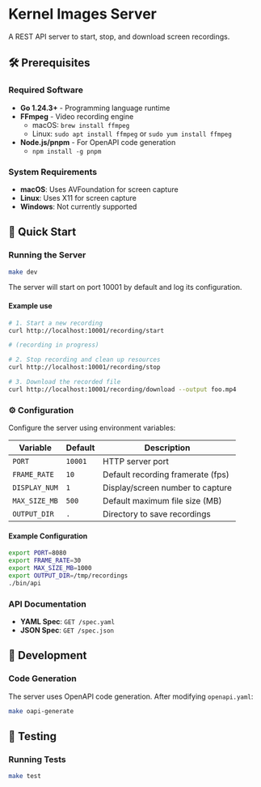 # Kernel Images Server

A REST API server to start, stop, and download screen recordings.

## 🛠️ Prerequisites

### Required Software

- **Go 1.24.3+** - Programming language runtime
- **FFmpeg** - Video recording engine
  - macOS: `brew install ffmpeg`
  - Linux: `sudo apt install ffmpeg` or `sudo yum install ffmpeg`
- **Node.js/pnpm** - For OpenAPI code generation
  - `npm install -g pnpm`

### System Requirements

- **macOS**: Uses AVFoundation for screen capture
- **Linux**: Uses X11 for screen capture
- **Windows**: Not currently supported

## 🚀 Quick Start

### Running the Server

```bash
make dev
```

The server will start on port 10001 by default and log its configuration.

#### Example use

```bash
# 1. Start a new recording
curl http://localhost:10001/recording/start

# (recording in progress)

# 2. Stop recording and clean up resources
curl http://localhost:10001/recording/stop

# 3. Download the recorded file
curl http://localhost:10001/recording/download --output foo.mp4
```

### ⚙️ Configuration

Configure the server using environment variables:

| Variable      | Default | Description                       |
| ------------- | ------- | --------------------------------- |
| `PORT`        | `10001` | HTTP server port                  |
| `FRAME_RATE`  | `10`    | Default recording framerate (fps) |
| `DISPLAY_NUM` | `1`     | Display/screen number to capture  |
| `MAX_SIZE_MB` | `500`   | Default maximum file size (MB)    |
| `OUTPUT_DIR`  | `.`     | Directory to save recordings      |

#### Example Configuration

```bash
export PORT=8080
export FRAME_RATE=30
export MAX_SIZE_MB=1000
export OUTPUT_DIR=/tmp/recordings
./bin/api
```

### API Documentation

- **YAML Spec**: `GET /spec.yaml`
- **JSON Spec**: `GET /spec.json`

## 🔧 Development

### Code Generation

The server uses OpenAPI code generation. After modifying `openapi.yaml`:

```bash
make oapi-generate
```

## 🧪 Testing

### Running Tests

```bash
make test
```
